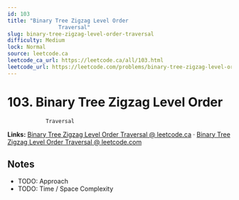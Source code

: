 ```yaml
--- 
id: 103
title: "Binary Tree Zigzag Level Order
                Traversal"
slug: binary-tree-zigzag-level-order-traversal
difficulty: Medium
lock: Normal
source: leetcode.ca
leetcode_ca_url: https://leetcode.ca/all/103.html
leetcode_url: https://leetcode.com/problems/binary-tree-zigzag-level-order-traversal/
---
```


# 103. Binary Tree Zigzag Level Order
                Traversal

**Links:** [Binary Tree Zigzag Level Order
                Traversal @ leetcode.ca](https://leetcode.ca/all/103.html) · [Binary Tree Zigzag Level Order
                Traversal @ leetcode.com](https://leetcode.com/problems/binary-tree-zigzag-level-order-traversal/)

## Notes
- TODO: Approach
- TODO: Time / Space Complexity
